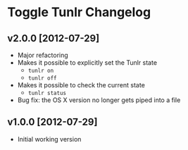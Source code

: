 Toggle Tunlr Changelog
======================


v2.0.0 [2012-07-29]
--------------------

- Major refactoring
- Makes it possible to explicitly set the Tunlr state
  - `tunlr on`
  - `tunlr off`
- Makes it possible to check the current state
  - `tunlr status`
- Bug fix: the OS X version no longer gets piped into a file

v1.0.0 [2012-07-29]
--------------------

- Initial working version
